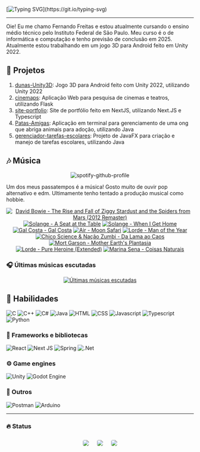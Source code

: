 [![Typing SVG](https://readme-typing-svg.herokuapp.com?font=fira+code&weight=500&size=25&duration=1000&pause=5000&color=EAF707&width=435&lines=Bem+vinda(o)+ao+meu+perfil!)](https://git.io/typing-svg)

---

Oie! Eu me chamo Fernando Freitas e estou atualmente cursando o ensino médio técnico pelo Instituto Federal de São Paulo. Meu curso é o de informática e computação e tenho previsão de conclusão em 2025. Atualmente estou trabalhando em um jogo 3D para Android feito em Unity 2022.

## 🔭 Projetos

1. [dunas-Unity3D](https://github.com/ferr-ffk/dunas-Unity3D): Jogo 3D para Android feito com Unity 2022, utilizando Unity 2022
2. [cinemaps](https://github.com/ferr-ffk/cinemaps): Aplicação Web para pesquisa de cinemas e teatros, utilizando Flask
3. [site-portfolio](https://github.com/ferr-ffk/site-portfolio): Site de portfólio feito em NextJS, utilizando Next.JS e Typescript
4. [Patas-Amigas](https://github.com/SarahSLG/Patas-Amigas): Aplicação em terminal para gerenciamento de uma ong que abriga animais para adoção, utilizando Java
5. [gerenciador-tarefas-escolares](https://github.com/ferr-ffk/gerenciador-tarefas-escolares): Projeto de JavaFX para criação e manejo de tarefas escolares, utilizando Java


## 🎶 Música

<div align="center">

![spotify-github-profile](https://img.shields.io/endpoint?color=blueviolet&url=https://lastfm-last-played.biancarosa.com.br/glass_nx/latest-song?format=shields.io)

</div>

Um dos meus passatempos é a música! Gosto muito de ouvir pop alternativo e edm. Ultimamente tenho tentado a produção musical como hobbie.

<!-- lastfm -->
<p align="center"><a href="https://www.last.fm/music/David+Bowie/The+Rise+and+Fall+of+Ziggy+Stardust+and+the+Spiders+from+Mars+(2012+Remaster)"><img src="https://lastfm.freetls.fastly.net/i/u/64s/781be87e74355cc5cb8db5a5442f7de9.jpg" title="David Bowie - The Rise and Fall of Ziggy Stardust and the Spiders from Mars (2012 Remaster)"></a> <a href="https://www.last.fm/music/Solange/A+Seat+at+the+Table"><img src="https://lastfm.freetls.fastly.net/i/u/64s/4875922ae794adc5f857fc6c44ca6e6a.png" title="Solange - A Seat at the Table"></a> <a href="https://www.last.fm/music/Solange/When+I+Get+Home"><img src="https://lastfm.freetls.fastly.net/i/u/64s/208ad3588684dab829d7420aa7d4e470.png" title="Solange - When I Get Home"></a> <a href="https://www.last.fm/music/Gal+Costa/Gal+Costa"><img src="https://lastfm.freetls.fastly.net/i/u/64s/8b290fbbc4fc468197aa2073ab16025d.png" title="Gal Costa - Gal Costa"></a> <a href="https://www.last.fm/music/Air/Moon+Safari"><img src="https://lastfm.freetls.fastly.net/i/u/64s/466f8fd2eaf94f5a92d44c63ffc8b33a.jpg" title="Air - Moon Safari"></a> <a href="https://www.last.fm/music/Lorde/Man+of+the+Year"><img src="https://lastfm.freetls.fastly.net/i/u/64s/13eb7a4bebb4709ea594f496253ece7f.png" title="Lorde - Man of the Year"></a> <a href="https://www.last.fm/music/Chico+Science+&+Na%C3%A7%C3%A3o+Zumbi/Da+Lama+ao+Caos"><img src="https://lastfm.freetls.fastly.net/i/u/64s/f209b43811e37a90d93b92156624651f.png" title="Chico Science & Nação Zumbi - Da Lama ao Caos"></a> <a href="https://www.last.fm/music/Mort+Garson/Mother+Earth%27s+Plantasia"><img src="https://lastfm.freetls.fastly.net/i/u/64s/d88379eb206fa2f5abef8351aff188a0.jpg" title="Mort Garson - Mother Earth's Plantasia"></a> <a href="https://www.last.fm/music/Lorde/Pure+Heroine+(Extended)"><img src="https://lastfm.freetls.fastly.net/i/u/64s/8cbc7d500ea6f6c69012e71e0da1c356.png" title="Lorde - Pure Heroine (Extended)"></a> <a href="https://www.last.fm/music/Marina+Sena/Coisas+Naturais"><img src="https://lastfm.freetls.fastly.net/i/u/64s/998560a2b5080484f07b3fd25f3d8fe9.jpg" title="Marina Sena - Coisas Naturais"></a> </p>

### 🎧 Últimas músicas escutadas

<div align="center">
   
[![Últimas músicas escutadas](https://lastfm-recently-played.vercel.app/api?user=glass_nx&width=500&loved_style=3&loved=true&show_user=header&footer_style=compact_stats)](last.fm/user/glass_nx)

</div>

## 🏃 Habilidades

![C](https://img.shields.io/badge/-C-A8B9CC?logo=c&logoColor=black&style=for-the-badge)
![C++](https://img.shields.io/badge/C++-00599C?style=flat-square&logo=C%2B%2B&logoColor=white)
![C#](https://img.shields.io/badge/c%23-%23239120.svg?style=for-the-badge&logo=csharp&logoColor=white)
![Java](https://img.shields.io/badge/Java-ED8B00?style=for-the-badge&logo=openjdk&logoColor=white)
![HTML](https://img.shields.io/badge/HTML5-E34F26?style=for-the-badge&logo=html5&logoColor=white)
![CSS](https://img.shields.io/badge/CSS3-1572B6?style=for-the-badge&logo=css3&logoColor=white)
![Javascript](https://img.shields.io/badge/JavaScript-F7DF1E?style=for-the-badge&logo=javascript&logoColor=black)
![Typescript](https://shields.io/badge/TypeScript-3178C6?logo=TypeScript&logoColor=FFF&style=flat-square)
![Python](https://img.shields.io/badge/python-3670A0?style=for-the-badge&logo=python&logoColor=ffdd54)

### 🧰 Frameworks e bibliotecas

![React](https://img.shields.io/badge/react-61DAFB?style=for-the-badge&logo=react&logoColor=white)
![Next JS](https://img.shields.io/badge/Next-black?style=for-the-badge&logo=next.js&logoColor=white)
![Spring](https://img.shields.io/badge/spring-%236DB33F.svg?style=for-the-badge&logo=spring&logoColor=white)
![.Net](https://img.shields.io/badge/.NET-5C2D91?style=for-the-badge&logo=.net&logoColor=white)

### ⚙️ Game engines

![Unity](https://img.shields.io/badge/unity-%23000000.svg?style=for-the-badge&logo=unity&logoColor=white)
![Godot Engine](https://img.shields.io/badge/GODOT-%23FFFFFF.svg?style=for-the-badge&logo=godot-engine)

### 🥇 Outros

![Postman](https://img.shields.io/badge/Postman-F6BB43?style=flat-square&logo=Postman&logoColor=white)
![Arduino](https://img.shields.io/badge/-Arduino-00979D?style=for-the-badge&logo=Arduino&logoColor=white)

---

### :fire: Status
   
<div align="center">
  <div style="display: flex; flex-wrap: wrap; justify-content: center; align-items: center;">
  <img src="https://github-profile-summary-cards.vercel.app/api/cards/profile-details?username=ferr-ffk&show_icons=true&theme=dark" style="border: 1px solid white; border-radius: 5px; margin: 10px;">
  <img src="https://github-profile-summary-cards.vercel.app/api/cards/stats?username=ferr-ffk&show_icons=true&theme=dark" style="border: 1px solid white; border-radius: 5px; margin: 10px;">
  <img src="https://github-profile-summary-cards.vercel.app/api/cards/productive-time?username=ferr-ffk&show_icons=true&theme=dark" style="border: 1px solid white; border-radius: 5px; margin: 10px;">
</div>
